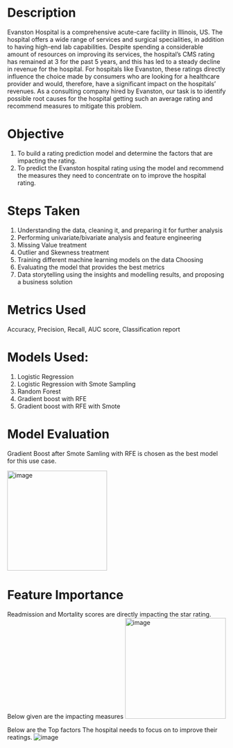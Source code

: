 # Description  
Evanston Hospital is a comprehensive acute-care facility in Illinois, US. The hospital offers a wide range of services and surgical specialities, in addition to having high-end lab capabilities. Despite spending a considerable amount of resources on improving its services, the hospital’s CMS rating has remained at 3 for the past 5 years, and this has led to a steady decline in revenue for the hospital. For hospitals like Evanston, these ratings directly influence the choice made by consumers who are looking for a healthcare provider and would, therefore, have a significant impact on the hospitals’ revenues. As a consulting company hired by Evanston, our task is to identify possible root causes for the hospital getting such an average rating and recommend measures to mitigate this problem.
# Objective
1. To build a rating prediction model and determine the factors that are impacting the rating.
2. To predict the Evanston hospital rating using the model and recommend the measures they need to concentrate on to improve the hospital rating.

# Steps Taken
1. Understanding the data, cleaning it, and preparing it for further analysis
2. Performing univariate/bivariate analysis and feature engineering
3. Missing Value treatment
4. Outlier and Skewness treatment
5. Training different machine learning models on the data Choosing
6. Evaluating the model that provides the best metrics
7. Data storytelling using the insights and modelling results, and proposing a business solution
   
# Metrics Used
Accuracy, Precision, Recall, AUC score, Classification report

# Models Used: 
1. Logistic Regression
2. Logistic Regression with Smote Sampling
3. Random Forest
4. Gradient boost with RFE
5. Gradient boost with RFE with Smote

# Model Evaluation 
Gradient Boost after Smote Samling with RFE is chosen as the best model for this use case.

<img width="230" alt="image" src="https://github.com/user-attachments/assets/5ffc890e-4550-4637-a27b-70e15a33bf22">

# Feature Importance 
Readmission and Mortality scores are directly impacting the star rating. Below given are the impacting measures
<img width="232" alt="image" src="https://github.com/user-attachments/assets/6ed93797-a5a0-4a9c-b987-58f303d3fddb">

Below are the Top factors The hospital needs to focus on to improve their reatings.
![image](https://github.com/user-attachments/assets/6ca31eff-a87e-406c-b7de-99472abc0ccc)
